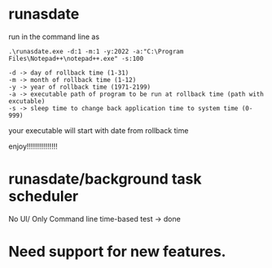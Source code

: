 # runasdate

run in the command line as 
```
.\runasdate.exe -d:1 -m:1 -y:2022 -a:"C:\Program Files\Notepad++\notepad++.exe" -s:100

-d -> day of rollback time (1-31)
-m -> month of rollback time (1-12)
-y -> year of rollback time (1971-2199)
-a -> executable path of program to be run at rollback time (path with excutable)
-s -> sleep time to change back application time to system time (0-999)
```
your executable will start with date from rollback time

enjoy!!!!!!!!!!!!!!!

# runasdate/background task scheduler

No UI/ Only Command line
time-based test -> done

# Need support for new features. 
